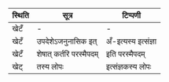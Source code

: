 | स्थिति | सूत्र | टिप्पणी |
| ----- | ------- | ------ |
| खेटँ | - | - |
| खेटँ | उपदेशेऽजनुनासिक इत् | अँ-इत्यस्य इत्संज्ञा |
| खेटँ | शेषात् कर्तरि परस्मैपदम् | इति परस्मैपदम् |
| खेट् | तस्य लोपः | इत्संज्ञकस्य लोपः |
